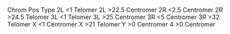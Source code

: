 Chrom Pos Type
2L <1 Telomer
2L >22.5 Centromer
2R <2.5 Centromer
2R >24.5 Telomer
3L <1 Telomer
3L >25 Centromer
3R <5 Centromer
3R >32 Telomer
X <1 Centromer
X >21 Telomer
Y >0 Centromer
4 >0 Centromer